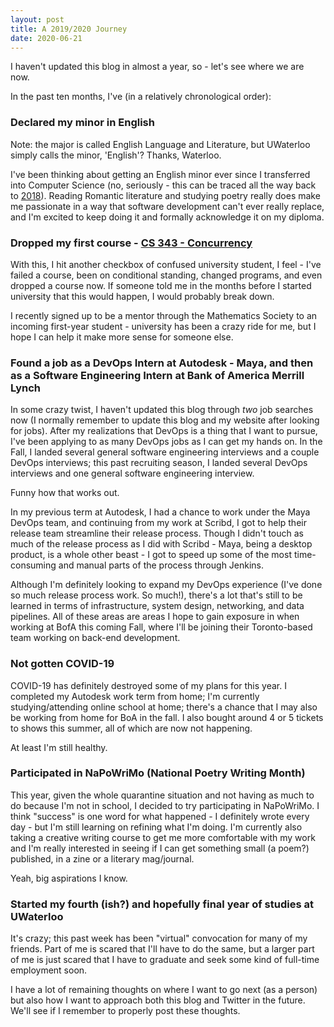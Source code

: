 ```yaml
---
layout: post
title: A 2019/2020 Journey
date: 2020-06-21
---
```


I haven't updated this blog in almost a year, so - let's see where we are now.

In the past ten months, I've (in a relatively chronological order):

### Declared my minor in English

Note: the major is called English Language and Literature, but UWaterloo simply calls the minor, 'English'? Thanks, Waterloo.

I've been thinking about getting an English minor ever since I transferred into Computer Science (no, seriously - this can be traced all the way back to [2018](https://thejoycekung.github.io/blog/2018-05-21/big-update)). Reading Romantic literature and studying poetry really does make me passionate in a way that software development can't ever really replace, and I'm excited to keep doing it and formally acknowledge it on my diploma.

### Dropped my first course - [CS 343 - Concurrency](https://www.student.cs.uwaterloo.ca/~cs343/)

With this, I hit another checkbox of confused university student, I feel - I've failed a course, been on conditional standing, changed programs, and even dropped a course now. If someone told me in the months before I started university that this would happen, I would probably break down.

I recently signed up to be a mentor through the Mathematics Society to an incoming first-year student - university has been a crazy ride for me, but I hope I can help it make more sense for someone else.

### Found a job as a DevOps Intern at Autodesk - Maya, and then as a Software Engineering Intern at Bank of America Merrill Lynch

In some crazy twist, I haven't updated this blog through *two* job searches now (I normally remember to update this blog and my website after looking for jobs). After my realizations that DevOps is a thing that I want to pursue, I've been applying to as many DevOps jobs as I can get my hands on. In the Fall, I landed several general software engineering interviews and a couple DevOps interviews; this past recruiting season, I landed several DevOps interviews and one general software engineering interview.

Funny how that works out.

In my previous term at Autodesk, I had a chance to work under the Maya DevOps team, and continuing from my work at Scribd, I got to help their release team streamline their release process. Though I didn't touch as much of the release process as I did with Scribd - Maya, being a desktop product, is a whole other beast - I got to speed up some of the most time-consuming and manual parts of the process through Jenkins.

Although I'm definitely looking to expand my DevOps experience (I've done so much release process work. So much!), there's a lot that's still to be learned in terms of infrastructure, system design, networking, and data pipelines. All of these areas are areas I hope to gain exposure in when working at BofA this coming Fall, where I'll be joining their Toronto-based team working on back-end development.

### Not gotten COVID-19

COVID-19 has definitely destroyed some of my plans for this year. I completed my Autodesk work term from home; I'm currently studying/attending online school at home; there's a chance that I may also be working from home for BoA in the fall. I also bought around 4 or 5 tickets to shows this summer, all of which are now not happening.

At least I'm still healthy.

### Participated in NaPoWriMo (National Poetry Writing Month)

This year, given the whole quarantine situation and not having as much to do because I'm not in school, I decided to try participating in NaPoWriMo. I think "success" is one word for what happened - I definitely wrote every day - but I'm still learning on refining what I'm doing. I'm currently also taking a creative writing course to get me more comfortable with my work and I'm really interested in seeing if I can get something small (a poem?) published, in a zine or a literary mag/journal.

Yeah, big aspirations I know.

### Started my fourth (ish?) and hopefully final year of studies at UWaterloo

It's crazy; this past week has been "virtual" convocation for many of my friends. Part of me is scared that I'll have to do the same, but a larger part of me is just scared that I have to graduate and seek some kind of full-time employment soon.

I have a lot of remaining thoughts on where I want to go next (as a person) but also how I want to approach both this blog and Twitter in the future. We'll see if I remember to properly post these thoughts.
